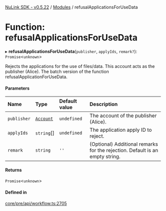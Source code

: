 [NuLink SDK - v0.5.22](../README.md) / [Modules](../modules.md) / refusalApplicationsForUseData

# Function: refusalApplicationsForUseData

▸ **refusalApplicationsForUseData**(`publisher`, `applyIds`, `remark?`): `Promise`<`unknown`\>

Rejects the applications for the use of files/data. This account acts as the publisher (Alice). The batch version of the function refusalApplicationForUseData.

#### Parameters

| Name | Type | Default value | Description |
| :------ | :------ | :------ | :------ |
| `publisher` | [`Account`](../classes/Account.md) | `undefined` | The account of the publisher (Alice). |
| `applyIds` | `string`[] | `undefined` | The application apply ID to reject. |
| `remark` | `string` | `''` | (Optional) Additional remarks for the rejection. Default is an empty string. |

#### Returns

`Promise`<`unknown`\>

#### Defined in

[core/pre/api/workflow.ts:2705](https://github.com/NuLink-network/nulink-sdk/blob/d9e8f81/src/core/pre/api/workflow.ts#L2705)
